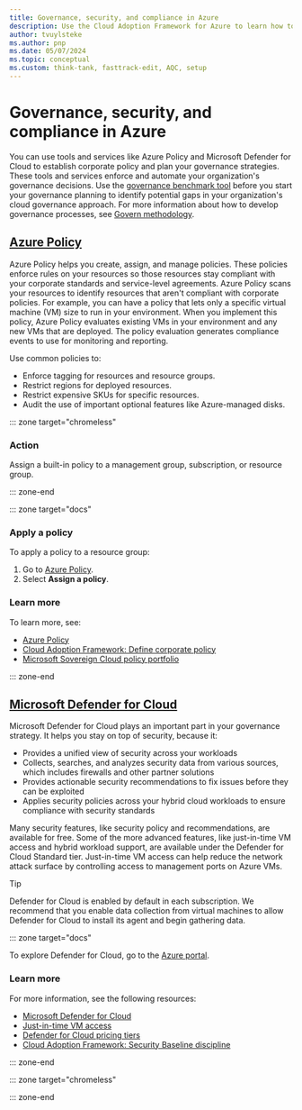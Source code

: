 ```yaml
---
title: Governance, security, and compliance in Azure
description: Use the Cloud Adoption Framework for Azure to learn how to set up governance, security, and compliance for your Azure environment.
author: tvuylsteke
ms.author: pnp
ms.date: 05/07/2024
ms.topic: conceptual
ms.custom: think-tank, fasttrack-edit, AQC, setup
---
```



# Governance, security, and compliance in Azure

You can use tools and services like Azure Policy and Microsoft Defender for Cloud to establish corporate policy and plan your governance strategies. These tools and services enforce and automate your organization's governance decisions. Use the [governance benchmark tool](/assessments/b1891add-7646-4d60-a875-32a4ab26327e) before you start your governance planning to identify potential gaps in your organization's cloud governance approach. For more information about how to develop governance processes, see [Govern methodology](../../govern/index.md).

## [Azure Policy](#tab/AzurePolicy)

Azure Policy helps you create, assign, and manage policies. These policies enforce rules on your resources so those resources stay compliant with your corporate standards and service-level agreements. Azure Policy scans your resources to identify resources that aren't compliant with corporate policies. For example, you can have a policy that lets only a specific virtual machine (VM) size to run in your environment. When you implement this policy, Azure Policy evaluates existing VMs in your environment and any new VMs that are deployed. The policy evaluation generates compliance events to use for monitoring and reporting.

Use common policies to:

- Enforce tagging for resources and resource groups.
- Restrict regions for deployed resources.
- Restrict expensive SKUs for specific resources.
- Audit the use of important optional features like Azure-managed disks.

::: zone target="chromeless"

### Action

Assign a built-in policy to a management group, subscription, or resource group.


::: zone-end

::: zone target="docs"

### Apply a policy

To apply a policy to a resource group:

1. Go to [Azure Policy](https://portal.azure.com/#blade/Microsoft_Azure_Policy/PolicyMenuBlade/GettingStarted).
1. Select **Assign a policy**.

### Learn more

To learn more, see:

- [Azure Policy](/azure/governance/policy/)
- [Cloud Adoption Framework: Define corporate policy ](../../govern/policy-compliance/policy-definition.md)
- [Microsoft Sovereign Cloud policy portfolio](/industry/sovereignty/sovereignty-capabilities)

::: zone-end

## [Microsoft Defender for Cloud](#tab/AzureSecurityCenter)

Microsoft Defender for Cloud plays an important part in your governance strategy. It helps you stay on top of security, because it:

- Provides a unified view of security across your workloads
- Collects, searches, and analyzes security data from various sources, which includes firewalls and other partner solutions
- Provides actionable security recommendations to fix issues before they can be exploited
- Applies security policies across your hybrid cloud workloads to ensure compliance with security standards

Many security features, like security policy and recommendations, are available for free. Some of the more advanced features, like just-in-time VM access and hybrid workload support, are available under the Defender for Cloud Standard tier. Just-in-time VM access can help reduce the network attack surface by controlling access to management ports on Azure VMs.

> [!TIP]
> Defender for Cloud is enabled by default in each subscription. We recommend that you enable data collection from virtual machines to allow Defender for Cloud to install its agent and begin gathering data.

::: zone target="docs"

To explore Defender for Cloud, go to the [Azure portal](https://portal.azure.com/#blade/Microsoft_Azure_Security/SecurityMenuBlade/SecurityMenuBlade/0).

### Learn more

For more information, see the following resources:

- [Microsoft Defender for Cloud](/azure/security-center/)
- [Just-in-time VM access](/azure/security-center/security-center-just-in-time#how-does-just-in-time-access-work)
- [Defender for Cloud pricing tiers](https://azure.microsoft.com/pricing/details/azure-defender/)
- [Cloud Adoption Framework: Security Baseline discipline](../../govern/security-baseline/index.md)

::: zone-end

::: zone target="chromeless"

::: zone-end
